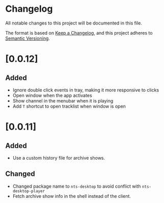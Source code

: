 # Changelog

All notable changes to this project will be documented in this file.

The format is based on [Keep a Changelog](https://keepachangelog.com/en/1.0.0/),
and this project adheres to [Semantic Versioning](https://semver.org/spec/v2.0.0.html).

# [0.0.12]
## Added
- Ignore double click events in tray, making it more responsive to clicks
- Open window when the app activates
- Show channel in the menubar when it is playing
- Add `T` shortcut to open tracklist when window is open

# [0.0.11]
## Added
- Use a custom history file for archive shows.

## Changed
- Changed package name to `nts-desktop` to avoid conflict with
	`nts-desktop-player`
- Fetch archive show info in the shell instead of the client.
